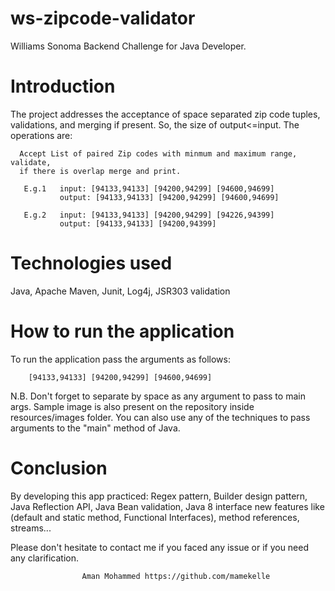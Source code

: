 # ws-zipcode-validator
Williams Sonoma Backend Challenge for Java Developer.

# Introduction
The project addresses the acceptance of space separated zip code tuples, 
validations, and merging if present. So, the size of output<=input.
The operations are:

      Accept List of paired Zip codes with minmum and maximum range, validate, 
      if there is overlap merge and print. 
      
       E.g.1   input: [94133,94133] [94200,94299] [94600,94699]
               output: [94133,94133] [94200,94299] [94600,94699]
               
       E.g.2   input: [94133,94133] [94200,94299] [94226,94399]
               output: [94133,94133] [94200,94399]

# Technologies used
Java, Apache Maven, Junit, Log4j, JSR303 validation 
          

# How to run the application
To run the application pass the arguments as follows:

        [94133,94133] [94200,94299] [94600,94699]

N.B. Don't forget to separate by space as any argument to pass to main args.
Sample image is also present on the repository inside resources/images 
folder. You can also use any of the techniques to pass arguments 
to the "main" method of Java.
 
# Conclusion

By developing this app practiced: Regex pattern, Builder design pattern, Java Reflection API,
Java Bean validation, Java 8 interface new features like (default and static method,
Functional Interfaces), method references, streams...


Please don't hesitate to contact me if you faced any issue or if you need any clarification.

                    Aman Mohammed https://github.com/mamekelle


